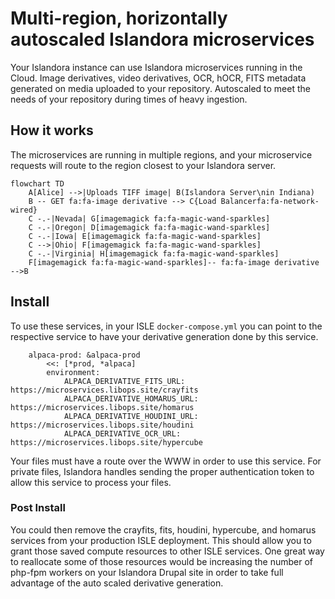 # Multi-region, horizontally autoscaled Islandora microservices

Your Islandora instance can use Islandora microservices running in the Cloud. Image derivatives, video derivatives, OCR, hOCR, FITS metadata generated on media uploaded to your repository. Autoscaled to meet the needs of your repository during times of heavy ingestion.

## How it works

The microservices are running in multiple regions, and your microservice requests will route to the region closest to your Islandora server.

```mermaid
flowchart TD
    A[Alice] -->|Uploads TIFF image| B(Islandora Server\nin Indiana)
    B -- GET fa:fa-image derivative --> C{Load Balancerfa:fa-network-wired}
    C -.-|Nevada| G[imagemagick fa:fa-magic-wand-sparkles]
    C -.-|Oregon| D[imagemagick fa:fa-magic-wand-sparkles]
    C -.-|Iowa| E[imagemagick fa:fa-magic-wand-sparkles]
    C -->|Ohio| F[imagemagick fa:fa-magic-wand-sparkles]
    C -.-|Virginia| H[imagemagick fa:fa-magic-wand-sparkles]
    F[imagemagick fa:fa-magic-wand-sparkles]-- fa:fa-image derivative -->B
```

## Install

To use these services, in your ISLE `docker-compose.yml` you can point to the respective service to have your derivative generation done by this service.

```
    alpaca-prod: &alpaca-prod
        <<: [*prod, *alpaca]
        environment:
            ALPACA_DERIVATIVE_FITS_URL: https://microservices.libops.site/crayfits
            ALPACA_DERIVATIVE_HOMARUS_URL: https://microservices.libops.site/homarus
            ALPACA_DERIVATIVE_HOUDINI_URL: https://microservices.libops.site/houdini
            ALPACA_DERIVATIVE_OCR_URL: https://microservices.libops.site/hypercube
```

Your files must have a route over the WWW in order to use this service. For private files, Islandora handles sending the proper authentication token to allow this service to process your files.

### Post Install

You could then remove the crayfits, fits, houdini, hypercube, and homarus services from your production ISLE deployment. This should allow you to grant those saved compute resources to other ISLE services. One great way to reallocate some of those resources would be increasing the number of php-fpm workers on your Islandora Drupal site in order to take full advantage of the auto scaled derivative generation.

